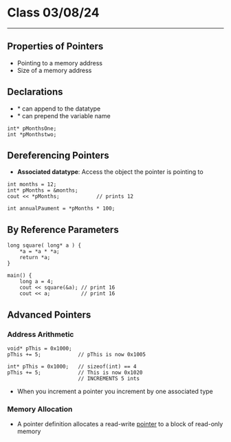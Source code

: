 # Class 03/08/24
---
## Properties of Pointers
* Pointing to a memory address
* Size of a memory address

## Declarations
* \* can append to the datatype
* \* can prepend the variable name
```
int* pMonthsOne;
int *pMonthstwo;
```

## Dereferencing Pointers
* **Associated datatype**: Access the object the pointer is pointing to 
```
int months = 12;
int* pMonths = &months;
cout << *pMonths;            // prints 12

int annualPaument = *pMonths * 100;
```

## By Reference Parameters
```
long square( long* a ) {
    *a = *a * *a;
    return *a;
}

main() {
    long a = 4;
    cout << square(&a); // print 16
    cout << a;          // print 16
```

## Advanced Pointers
### Address Arithmetic
```
void* pThis = 0x1000;              
pThis += 5;            // pThis is now 0x1005

int* pThis = 0x1000;   // sizeof(int) == 4
pThis += 5;            // This is now 0x1020
                       // INCREMENTS 5 ints
```
* When you increment a pointer you increment by one associated type

### Memory Allocation
* A pointer definition allocates a read-write <ins>pointer</ins> to a block of read-only memory




























